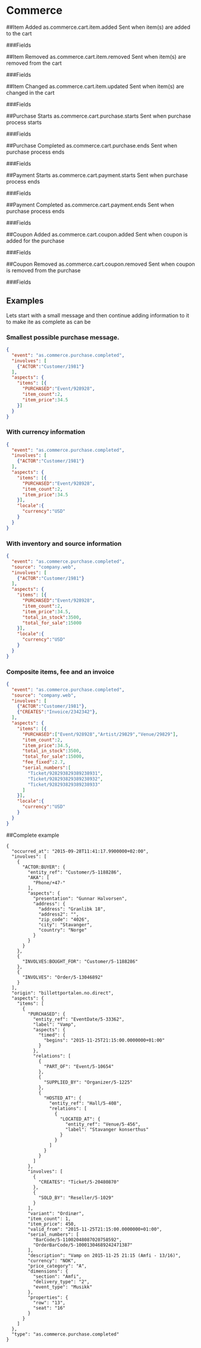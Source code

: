 # Commerce

##Item Added
as.commerce.cart.item.added
Sent when item(s) are added to the cart

###Fields

##Item Removed
as.commerce.cart.item.removed
Sent when item(s) are removed from the cart

###Fields

##Item Changed
as.commerce.cart.item.updated
Sent when item(s) are changed in the cart

###Fields

##Purchase Starts
as.commerce.cart.purchase.starts
Sent when purchase process starts

###Fields

##Purchase Completed
as.commerce.cart.purchase.ends
Sent when purchase process ends

###Fields

##Payment Starts
as.commerce.cart.payment.starts
Sent when purchase process ends

###Fields

##Payment Completed
as.commerce.cart.payment.ends
Sent when purchase process ends

###Fields

##Coupon Added
as.commerce.cart.coupon.added
Sent when coupon is added for the purchase

###Fields

##Coupon Removed
as.commerce.cart.coupon.removed
Sent when coupon is removed from the purchase

###Fields

## Examples
Lets start with a small message and then continue adding information to it to make ite as complete as can be

### Smallest possible purchase message.
```json
{
  "event": "as.commerce.purchase.completed",
  "involves": [
    {"ACTOR":"Customer/1981"}
  ],
  "aspects": {
    "items": [{
      "PURCHASED":"Event/928928",
      "item_count":2,
      "item_price":34.5
    }]
  }
}
```

### With currency information
```json
{
  "event": "as.commerce.purchase.completed",
  "involves": [
    {"ACTOR":"Customer/1981"}
  ],
  "aspects": {
    "items": [{
      "PURCHASED":"Event/928928",
      "item_count":2,
      "item_price":34.5
    }],
    "locale":{
      "currency":"USD"
    }
  }
}
```

### With inventory and source information
```json
{
  "event": "as.commerce.purchase.completed",
  "source": "company.web",
  "involves": [
    {"ACTOR":"Customer/1981"}
  ],
  "aspects": {
    "items": [{
      "PURCHASED":"Event/928928",
      "item_count":2,
      "item_price":34.5,
      "total_in_stock":3500,
      "total_for_sale":15000
    }],
    "locale":{
      "currency":"USD"
    }
  }
}
```
### Composite items, fee and an invoice 
```json
{
  "event": "as.commerce.purchase.completed",
  "source": "company.web",
  "involves": [
    {"ACTOR":"Customer/1981"},
    {"CREATES":"Invoice/2342342"},
  ],
  "aspects": {
    "items": [{
      "PURCHASED":["Event/928928","Artist/29829","Venue/29829"],
      "item_count":2,
      "item_price":34.5,
      "total_in_stock":3500,
      "total_for_sale":15000,
      "fee_fixed":2.7,
      "serial_numbers":[
        "Ticket/928293829389238931",
        "Ticket/928293829389238932",
        "Ticket/928293829389238933"
      ]
    }],
    "locale":{
      "currency":"USD"
    }
  }
}
```

##Complete example
```
{
  "occurred_at": "2015-09-28T11:41:17.9900000+02:00",
  "involves": [
    {
      "ACTOR:BUYER": {
        "entity_ref": "Customer/5-1188286",
        "AKA": [
          "Phone/+47-"
        ],
        "aspects": {
          "presentation": "Gunnar Halvorsen",
          "address": {
            "address": "Granlibk 18",
            "address2": "",
            "zip_code": "4026",
            "city": "Stavanger",
            "country": "Norge"
          }
        }
      }
    },
    {
      "INVOLVES:BOUGHT_FOR": "Customer/5-1188286"
    },
    {
      "INVOLVES": "Order/5-13046892"
    }
  ],
  "origin": "billettportalen.no.direct",
  "aspects": {
    "items": [
      {
        "PURCHASED": {
          "entity_ref": "EventDate/5-33362",
          "label": "Vamp",
          "aspects": {
            "timed": {
              "begins": "2015-11-25T21:15:00.0000000+01:00"
            }
          },
          "relations": [
            {
              "PART_OF": "Event/5-10654"
            },
            {
              "SUPPLIED_BY": "Organizer/5-1225"
            },
            {
              "HOSTED_AT": {
                "entity_ref": "Hall/5-408",
                "relations": [
                  {
                    "LOCATED_AT": {
                      "entity_ref": "Venue/5-456",
                      "label": "Stavanger konserthus"
                    }
                  }
                ]
              }
            }
          ]
        },
        "involves": [
          {
            "CREATES": "Ticket/5-20480870"
          },
          {
            "SOLD_BY": "Reseller/5-1029"
          }
        ],
        "variant": "Ordinær",
        "item_count": 1,
        "item_price": 450,
        "valid_from": "2015-11-25T21:15:00.0000000+01:00",
        "serial_numbers": [
          "BarCode/5-11002048087020758592",
          "OrderBarCode/5-10001304689242471387"
        ],
        "description": "Vamp on 2015-11-25 21:15 (Amfi - 13/16)",
        "currency": "NOK",
        "price_category": "A",
        "dimensions": {
          "section": "Amfi",
          "delivery_type": "2",
          "event_type": "Musikk"
        },
        "properties": {
          "row": "13",
          "seat": "16"
        }
      }
    ]
  },
  "type": "as.commerce.purchase.completed"
} 
```